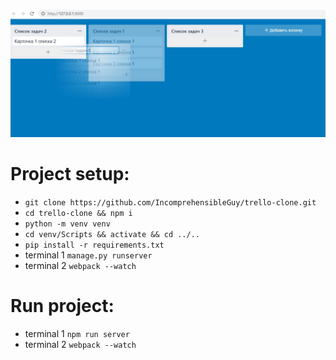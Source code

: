![alt text](preview1.jpg)

# Project setup:
* `git clone https://github.com/IncomprehensibleGuy/trello-clone.git`
* `cd trello-clone && npm i`
* `python -m venv venv`
* `cd venv/Scripts && activate && cd ../..`
* `pip install -r requirements.txt`
* terminal 1 `manage.py runserver`
* terminal 2 `webpack --watch`

# Run project:
* terminal 1 `npm run server`
* terminal 2 `webpack --watch`
